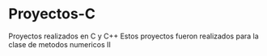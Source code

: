 # Proyectos-C
Proyectos realizados en C y C++
Estos proyectos fueron realizados para la clase de metodos numericos II
